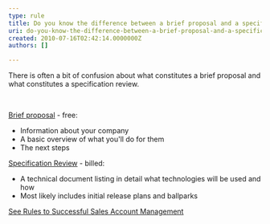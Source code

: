 ```yaml
---
type: rule
title: Do you know the difference between a brief proposal and a specification review?
uri: do-you-know-the-difference-between-a-brief-proposal-and-a-specification-review
created: 2010-07-16T02:42:14.0000000Z
authors: []

---
```




<span class='intro'> There is often a bit of confusion about what constitutes a brief proposal and what constitutes a specification review.
 </span>

<p>&#160;&#160;</p><p>
   <a href="/Pages/BriefProposalOrSpecificationReview.aspx">Brief proposal</a> - free&#58;</p><ul><li>Information about your company​</li><li>A basic overview of what you'll do for them</li><li>The next steps</li></ul><p>
   <a href="/rules" target="_blank">Specification Review</a> - billed&#58;</p><ul><li>A technical document listing in detail what technologies will be used and how</li><li>Most likely includes initial release plans and ballparks</li></ul><p>
   <a href="/rules" target="_blank">See </a> <a href="/meetings-do-you-know-the-outcomes-from-your-initial-meeting-(spec-review-or-ad-hoc-work)">Rules to Successful Sales Account Management</a></p>


